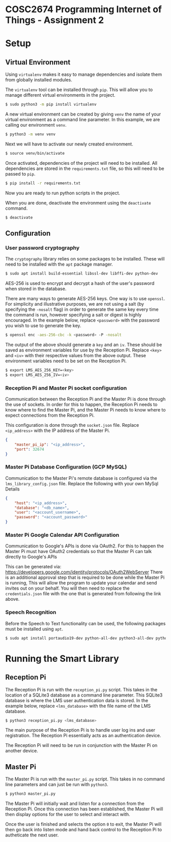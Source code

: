# COSC2674 Programming Internet of Things - Assignment 2

# Setup

## Virtual Environment
Using `virtualenv` makes it easy to manage dependencies and isolate them from globally installed modules.

The `virtualenv` tool can be installed through `pip`. This will allow you to manage different virtual environments in the project.
```bash
$ sudo python3 -m pip install virtualenv
```

A new virtual environment can be created by giving `venv` the name of your virtual environment as a command line parameter. In this example, we are calling our environment `venv`.
```bash
$ python3 -m venv venv
```

Next we will have to activate our newly created environment.
```bash
$ source venv/bin/activate
```

Once activated, dependencies of the project will need to be installed. All dependencies are stored in the `requirements.txt` file, so this will need to be passed to `pip`.
```bash
$ pip install -r requirements.txt
```

Now you are ready to run python scripts in the project.

When you are done, deactivate the environment using the `deactivate` command.
```bash
$ deactivate
```

## Configuration

### User password cryptography
The `cryptography` library relies on some packages to be installed. These will need to be installed with the `apt` package manager.
```bash
$ sudo apt install build-essential libssl-dev libffi-dev python-dev
```

AES-256 is used to encrypt and decrypt a hash of the user's password when stored in the database.

There are many ways to generate AES-256 keys. One way is to use `openssl`. For simplicity and illustrative purposes, we are not using a salt (by specifying the `-nosalt` flag) in order to generate the same key every time the command is run, however specifying a salt or digest is highly encouraged. In the example below, replace `<password>` with the password you wish to use to generate the key.
```bash
$ openssl enc -aes-256-cbc -k <password> -P -nosalt
```

The output of the above should generate a `key` and an `iv`. These should be saved as environment variables for use by the Reception Pi. Replace `<key>` and `<iv>` with their respective values from the above output. These environment variables need to be set on the Reception Pi.
```bash
$ export LMS_AES_256_KEY=<key>
$ export LMS_AES_256_IV=<iv>
```

### Reception Pi and Master Pi socket configuration
Communication between the Reception Pi and the Master Pi is done through the use of sockets. In order for this to happen, the Reception Pi needs to know where to find the Master Pi, and the Master Pi needs to know where to expect connections from the Reception Pi.

This configuration is done through the `socket.json` file. Replace `<ip_address>` with the IP address of the Master Pi.
```json
{
    "master_pi_ip": "<ip_address>",
    "port": 32674
}
```

### Master Pi Database Configuration (GCP MySQL)
Communication to the Master Pi's remote database is configured via the `lms_library_config.json` file. Replace the following with your own MySql Details
```json
{
    "host": "<ip_address>",
    "database": "<db_name>",
    "user": "<account_username>",
    "password": "<account_password>"
}
```

### Master Pi Google Calendar API Configuration
Communication to Google's APIs is done via OAuth2. For this to happen the Master Pi must have OAuth2 credentials so that the Master Pi can talk directly to Google's APIs

This can be generated via: https://developers.google.com/identity/protocols/OAuth2WebServer
There is an additional approval step that is required to be done while the Master Pi is running, This will allow the program to update your calendar and send invites out on your behalf. You will then need to replace the `credentials.json` file with the one that is generated from following the link above.

### Speech Recognition
Before the Speech to Text functionality can be used, the following packages must be installed using `apt`.
```bash
$ sudo apt install portaudio19-dev python-all-dev python3-all-dev python3-pyaudio flac
```

# Running the Smart Library

## Reception Pi
The Reception Pi is run with the `reception_pi.py` script. This takes in the location of a SQLite3 database as a command line parameter. This SQLite3 database is where the LMS user authentication data is stored. In the example below, replace `<lms_database>` with the file name of the LMS database.
```bash
$ python3 reception_pi.py <lms_database>
```

The main purpose of the Reception Pi is to handle user log ins and user registration. The Reception Pi essentially acts as an authentication device.

The Reception Pi will need to be run in conjunction with the Master Pi on another device.

## Master Pi
The Master Pi is run with the `master_pi.py` script. This takes in no command line parameters and can just be run with `python3`.
```bash
$ python3 master_pi.py
```

The Master Pi will initially wait and listen for a connection from the Reception Pi. Once this connection has been established, the Master Pi will then display options for the user to select and interact with.

Once the user is finished and selects the option `0` to exit, the Master Pi will then go back into listen mode and hand back control to the Reception Pi to autheticate the next user.
